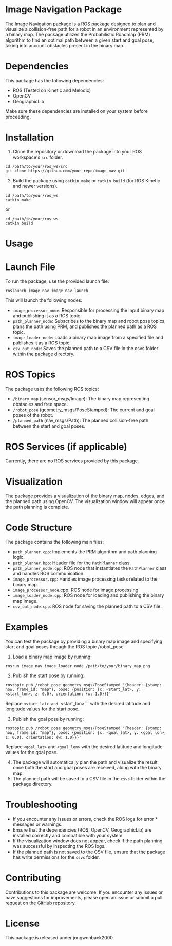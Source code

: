 # Image Navigation Package
The Image Navigation package is a ROS package designed to plan and visualize a collision-free path for a robot in an environment represented by a binary map. The package utilizes the Probabilistic Roadmap (PRM) algorithm to find an optimal path between a given start and goal pose, taking into account obstacles present in the binary map.

# Dependencies
This package has the following dependencies:

 * ROS (Tested on Kinetic and Melodic)
 * OpenCV
 * GeographicLib

Make sure these dependencies are installed on your system before proceeding.

# Installation
1. Clone the repository or download the package into your ROS workspace's ```src``` folder.
```
cd /path/to/your/ros_ws/src
git clone https://github.com/your_repo/image_nav.git
```
2. Build the package using ```catkin_make``` or ```catkin build``` (for ROS Kinetic and newer versions).
```
cd /path/to/your/ros_ws
catkin_make
```
or
```
cd /path/to/your/ros_ws
catkin build
```
# Usage
# Launch File
To run the package, use the provided launch file:
```
roslaunch image_nav image_nav.launch
```
This will launch the following nodes:

 * ```image_processor_node```: Responsible for processing the input binary map and publishing it as a ROS topic.
 * ```path_planner_node```: Subscribes to the binary map and robot pose topics, plans the path using PRM, and publishes the planned path as a ROS topic.
 * ```image_loader_node```: Loads a binary map image from a specified file and publishes it as a ROS topic.
 * ```csv_out_node```: Saves the planned path to a CSV file in the csvs folder within the package directory.

# ROS Topics
The package uses the following ROS topics:

 * ```/binary_map``` (sensor_msgs/Image): The binary map representing obstacles and free space.
 * ```/robot_pose``` (geometry_msgs/PoseStamped): The current and goal poses of the robot.
 * ```/planned_path``` (nav_msgs/Path): The planned collision-free path between the start and goal poses.

# ROS Services (if applicable)
Currently, there are no ROS services provided by this package.
# Visualization
The package provides a visualization of the binary map, nodes, edges, and the planned path using OpenCV. The visualization window will appear once the path planning is complete.
# Code Structure
The package contains the following main files:

* ```path_planner.cpp```: Implements the PRM algorithm and path planning logic.
* ```path_planner.hpp```: Header file for the ```PathPlanner``` class.
* ```path_planner_node.cpp```: ROS node that instantiates the ```PathPlanner``` class and handles ROS communication.
* ```image_processor.cpp```: Handles image processing tasks related to the binary map.
* ```image_processor_node```.cpp: ROS node for image processing.
* ```image_loader_node.cpp```: ROS node for loading and publishing the binary map image.
* ```csv_out_node.cpp```: ROS node for saving the planned path to a CSV file.

# Examples
You can test the package by providing a binary map image and specifying start and goal poses through the ROS topic /robot_pose.

1. Load a binary map image by running:

```
rosrun image_nav image_loader_node /path/to/your/binary_map.png
```
2. Publish the start pose by running:

```
rostopic pub /robot_pose geometry_msgs/PoseStamped '{header: {stamp: now, frame_id: "map"}, pose: {position: {x: <start_lat>, y: <start_lon>, z: 0.0}, orientation: {w: 1.0}}}'
```
Replace ```<start_lat> and ```<start_lon>``` with the desired latitude and longitude values for the start pose.

3. Publish the goal pose by running:

```
rostopic pub /robot_pose geometry_msgs/PoseStamped '{header: {stamp: now, frame_id: "map"}, pose: {position: {x: <goal_lat>, y: <goal_lon>, z: 0.0}, orientation: {w: 1.0}}}'
```
Replace ```<goal_lat>``` and ```<goal_lon>``` with the desired latitude and longitude values for the goal pose.

4. The package will automatically plan the path and visualize the result once both the start and goal poses are received, along with the binary map.
5. The planned path will be saved to a CSV file in the ```csvs``` folder within the package directory.

# Troubleshooting
* If you encounter any issues or errors, check the ROS logs for error * messages or warnings.
* Ensure that the dependencies (ROS, OpenCV, GeographicLib) are installed correctly and compatible with your system.
* If the visualization window does not appear, check if the path planning was successful by inspecting the ROS logs.
* If the planned path is not saved to the CSV file, ensure that the package has write permissions for the ```csvs``` folder.

# Contributing
Contributions to this package are welcome. If you encounter any issues or have suggestions for improvements, please open an issue or submit a pull request on the GitHub repository.

# License
This package is released under jongwonbaek2000
